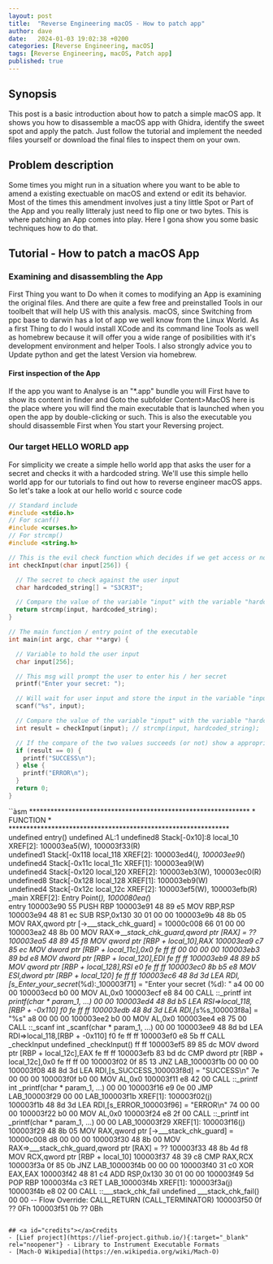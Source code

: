 ```yaml
---
layout: post
title:  "Reverse Engineering macOS - How to patch app"
author: dave
date:   2024-01-03 19:02:38 +0200
categories: [Reverse Engineering, macOS]
tags: [Reverse Engineering, macOS, Patch app]
published: true 
---
```


## Synopsis
This post is a basic introduction about how to patch a simple macOS app. It shows you how to disassemble a macOS app with Ghidra, identify the sweet spot and apply the patch. Just follow the tutorial and implement the needed files yourself or download the final files to inspect them on your own.

## Problem description
Some times you might run in a situation where you want to be able to amend a existing exectuable on macOS and extend or edit its behavior. Most of the times this amendment involves just a tiny little Spot or Part of the App and you really litteraly just need to flip one or two bytes. This is where patching an App comes into play. Here I gona show you some basic techniques how to do that.

## Tutorial - How to patch a macOS App 
### Examining and disassembling the App
First Thing you want to Do when it comes to modifying an App is examining the original files. And there are quite a few free and preinstalled Tools in our toolbelt that will help US with this analysis. macOS, since Switching from ppc base to darwin has a lot of app we well know from the Linux World. As a first Thing to do I would install XCode and its command line Tools as well as homebrew because it will offer you a wide range of posibilities with it's development environment and helper Tools. I also strongly advice you to Update python and get the latest Version via homebrew.

#### First inspection of the App
If the app you want to Analyse is an "*.app" bundle you will First have to show its content in finder and Goto the subfolder Content>MacOS here is the place where you will find the main executable that is launched when you open the app by double-clicking or such. This is also the executable you should disassemble First when You start your Reversing project.


### Our target HELLO WORLD app
For simplicity we create a simple hello world app that asks the user for a secret and checks it with a hardcoded string. We'll use this simple hello world app for our tutorials to find out how to reverse engineer macOS apps. So let's take a look at our hello world c source code

```c
// Standard include
#include <stdio.h>
// For scanf()
#include <curses.h> 
// For strcmp()
#include <string.h>

// This is the evil check function which decides if we get access or not
int checkInput(char input[256]) {

  // The secret to check against the user input
  char hardcoded_string[] = "S3CR3T";

  // Compare the value of the variable "input" with the variable "hardcoded_string"
  return strcmp(input, hardcoded_string);
}

// The main function / entry point of the executable
int main(int argc, char **argv) {

  // Variable to hold the user input
  char input[256];

  // This msg will prompt the user to enter his / her secret
  printf("Enter your secret: ");

  // Will wait for user input and store the input in the variable "input"
  scanf("%s", input);

  // Compare the value of the variable "input" with the variable "hardcoded_string"
  int result = checkInput(input); // strcmp(input, hardcoded_string);

  // If the compare of the two values succeeds (or not) show a appropriate message
  if (result == 0) {
    printf("SUCCESS\n");
  } else {
    printf("ERROR\n");
  }
  return 0;
}
```

``àsm
                             **************************************************************
                             *                          FUNCTION                          *
                             **************************************************************
                             undefined entry()
             undefined         AL:1           <RETURN>
             undefined8        Stack[-0x10]:8 local_10                                XREF[2]:     100003ea5(W), 
                                                                                                   100003f33(R)  
             undefined1        Stack[-0x118   local_118                               XREF[2]:     100003ed4(*), 
                                                                                                   100003ee9(*)  
             undefined4        Stack[-0x11c   local_11c                               XREF[1]:     100003ea9(W)  
             undefined4        Stack[-0x120   local_120                               XREF[2]:     100003eb3(W), 
                                                                                                   100003ec0(R)  
             undefined8        Stack[-0x128   local_128                               XREF[1]:     100003eb9(W)  
             undefined4        Stack[-0x12c   local_12c                               XREF[2]:     100003ef5(W), 
                                                                                                   100003efb(R)  
                             _main                                           XREF[2]:     Entry Point(*), 1000080ea(*)  
                             entry
       100003e90 55              PUSH       RBP
       100003e91 48 89 e5        MOV        RBP,RSP
       100003e94 48 81 ec        SUB        RSP,0x130
                 30 01 00 00
       100003e9b 48 8b 05        MOV        RAX,qword ptr [->___stack_chk_guard]             = 10000c008
                 66 01 00 00
       100003ea2 48 8b 00        MOV        RAX=>___stack_chk_guard,qword ptr [RAX]          = ??
       100003ea5 48 89 45 f8     MOV        qword ptr [RBP + local_10],RAX
       100003ea9 c7 85 ec        MOV        dword ptr [RBP + local_11c],0x0
                 fe ff ff 
                 00 00 00 00
       100003eb3 89 bd e8        MOV        dword ptr [RBP + local_120],EDI
                 fe ff ff
       100003eb9 48 89 b5        MOV        qword ptr [RBP + local_128],RSI
                 e0 fe ff ff
       100003ec0 8b b5 e8        MOV        ESI,dword ptr [RBP + local_120]
                 fe ff ff
       100003ec6 48 8d 3d        LEA        RDI,[s_Enter_your_secret_(%d):_100003f71]        = "Enter your secret (%d): "
                 a4 00 00 00
       100003ecd b0 00           MOV        AL,0x0
       100003ecf e8 84 00        CALL       <EXTERNAL>::_printf                              int _printf(char * param_1, ...)
                 00 00
       100003ed4 48 8d b5        LEA        RSI=>local_118,[RBP + -0x110]
                 f0 fe ff ff
       100003edb 48 8d 3d        LEA        RDI,[s_%s_100003f8a]                             = "%s"
                 a8 00 00 00
       100003ee2 b0 00           MOV        AL,0x0
       100003ee4 e8 75 00        CALL       <EXTERNAL>::_scanf                               int _scanf(char * param_1, ...)
                 00 00
       100003ee9 48 8d bd        LEA        RDI=>local_118,[RBP + -0x110]
                 f0 fe ff ff
       100003ef0 e8 5b ff        CALL       _checkInput                                      undefined _checkInput()
                 ff ff
       100003ef5 89 85 dc        MOV        dword ptr [RBP + local_12c],EAX
                 fe ff ff
       100003efb 83 bd dc        CMP        dword ptr [RBP + local_12c],0x0
                 fe ff ff 00
       100003f02 0f 85 13        JNZ        LAB_100003f1b
                 00 00 00
       100003f08 48 8d 3d        LEA        RDI,[s_SUCCESS_100003f8d]                        = "SUCCESS\n"
                 7e 00 00 00
       100003f0f b0 00           MOV        AL,0x0
       100003f11 e8 42 00        CALL       <EXTERNAL>::_printf                              int _printf(char * param_1, ...)
                 00 00
       100003f16 e9 0e 00        JMP        LAB_100003f29
                 00 00
                             LAB_100003f1b                                   XREF[1]:     100003f02(j)  
       100003f1b 48 8d 3d        LEA        RDI,[s_ERROR_100003f96]                          = "ERROR\n"
                 74 00 00 00
       100003f22 b0 00           MOV        AL,0x0
       100003f24 e8 2f 00        CALL       <EXTERNAL>::_printf                              int _printf(char * param_1, ...)
                 00 00
                             LAB_100003f29                                   XREF[1]:     100003f16(j)  
       100003f29 48 8b 05        MOV        RAX,qword ptr [->___stack_chk_guard]             = 10000c008
                 d8 00 00 00
       100003f30 48 8b 00        MOV        RAX=>___stack_chk_guard,qword ptr [RAX]          = ??
       100003f33 48 8b 4d f8     MOV        RCX,qword ptr [RBP + local_10]
       100003f37 48 39 c8        CMP        RAX,RCX
       100003f3a 0f 85 0b        JNZ        LAB_100003f4b
                 00 00 00
       100003f40 31 c0           XOR        EAX,EAX
       100003f42 48 81 c4        ADD        RSP,0x130
                 30 01 00 00
       100003f49 5d              POP        RBP
       100003f4a c3              RET
                             LAB_100003f4b                                   XREF[1]:     100003f3a(j)  
       100003f4b e8 02 00        CALL       <EXTERNAL>::___stack_chk_fail                    undefined ___stack_chk_fail()
                 00 00
                             -- Flow Override: CALL_RETURN (CALL_TERMINATOR)
       100003f50 0f              ??         0Fh
       100003f51 0b              ??         0Bh

```

## <a id="credits"></a>Credits
- [Lief project](https://lief-project.github.io/){:target="_blank" rel="noopener"} - Library to Instrument Executable Formats
- [Mach-O Wikipedia](https://en.wikipedia.org/wiki/Mach-O)

